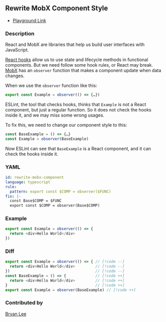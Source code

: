 <!-- Remove Badge if it does not have fix-->
## Rewrite MobX Component Style <Badge type="tip" text="Has Fix" />

* [Playground Link](/playground.html#eyJtb2RlIjoiQ29uZmlnIiwibGFuZyI6ImphdmFzY3JpcHQiLCJxdWVyeSI6ImNvbnNvbGUubG9nKCRNQVRDSCkiLCJyZXdyaXRlIjoibG9nZ2VyLmxvZygkTUFUQ0gpIiwiY29uZmlnIjoicnVsZTpcbiAgcGF0dGVybjogZXhwb3J0IGNvbnN0ICRDT01QID0gb2JzZXJ2ZXIoJEZVTkMpXG5maXg6IHwtXG4gIGNvbnN0IEJhc2UkQ09NUCA9ICRGVU5DXG4gIGV4cG9ydCBjb25zdCAkQ09NUCA9IG9ic2VydmVyKEJhc2UkQ09NUCkiLCJzb3VyY2UiOiJleHBvcnQgY29uc3QgRXhhbXBsZSA9IG9ic2VydmVyKCgpID0+IHtcbiAgcmV0dXJuIDxkaXY+SGVsbG8gV29ybGQ8L2Rpdj5cbn0pIn0=)

### Description

React and MobX are libraries that help us build user interfaces with JavaScript.

[React hooks](https://react.dev/reference/react) allow us to use state and lifecycle methods in functional components. But we need follow some hook rules, or React may break. [MobX](https://mobx.js.org/react-integration.html) has an `observer` function that makes a component update when data changes.

When we use the `observer` function like this:

```JavaScript
export const Example = observer(() => {…})
```

ESLint, the tool that checks hooks, thinks that `Example` is not a React component, but just a regular function. So it does not check the hooks inside it, and we may miss some wrong usages.

To fix this, we need to change our component style to this:

```JavaScript
const BaseExample = () => {…}
const Example = observer(BaseExample)
```

Now ESLint can see that `BaseExample` is a React component, and it can check the hooks inside it.

<!-- Use YAML in the example. Delete this section if use pattern. -->
### YAML
```yaml
id: rewrite-mobx-component
language: typescript
rule:
  pattern: export const $COMP = observer($FUNC)
fix: |-
  const Base$COMP = $FUNC
  export const $COMP = observer(Base$COMP)
```

### Example

<!-- highlight matched code in curly-brace {lineNum} -->
```js {1-3}
export const Example = observer(() => {
  return <div>Hello World</div>
})
```

### Diff
<!-- use // [!code --] and // [!code ++] to annotate diff -->
```js
export const Example = observer(() => { // [!code --]
  return <div>Hello World</div>         // [!code --]
})                                      // [!code --]
const BaseExample = () => {             // [!code ++]
  return <div>Hello World</div>         // [!code ++]
}                                       // [!code ++]
export const Example = observer(BaseExample) // [!code ++]
```

### Contributed by
[Bryan Lee](https://twitter.com/meetliby/status/1698601672568901723)